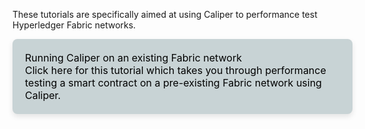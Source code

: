These tutorials are specifically aimed at using Caliper to performance test Hyperledger Fabric networks.

<style>
.clickable-rectangle {
    display: block;
    width: 100%;
    background-color: #c8d3d5;
    color: black !important;
    padding: 20px;
    text-decoration: none;
    font-size: 16px;
    border-radius: 8px;
    box-shadow: 0 4px 8px rgba(0, 0, 0, 0.1);
    transition: background-color 0.3s;
}

</style>

<a href="https://hyperledger.github.io/caliper/v0.6.0/tutorial/fabric/" class="clickable-rectangle">
    Running Caliper on an existing Fabric network<br>
    Click here for this tutorial which takes you through performance testing a smart contract on a pre-existing Fabric network using Caliper.
</a>